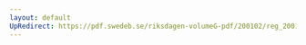 ```yaml
---
layout: default
UpRedirect: https://pdf.swedeb.se/riksdagen-volumeG-pdf/200102/reg_200102/reg_200102_0528.pdf
---
```

